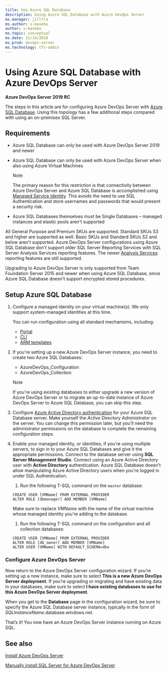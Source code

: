 ```yaml
---
title: Use Azure SQL Database
description: Using Azure SQL Database with Azure DevOps Server
ms.manager: jillfra
ms.author: v-masebo
author: v-masebo
ms.topic: conceptual
ms.date: 11/14/2018
ms.prod: devops-server
ms.technology: tfs-admin
---
```


# Using Azure SQL Database with Azure DevOps Server

**Azure DevOps Server 2019 RC**

The steps in this article are for configuring Azure DevOps Server with [Azure SQL Database](https://docs.microsoft.com/azure/sql-database/). Using this topology has a few additional steps compared with using an on-premises SQL Server.

## Requirements

- Azure SQL Database can only be used with Azure DevOps Server 2019 and newer

- Azure SQL Database can only be used with Azure DevOps Server when also using Azure Virtual Machines

    > [!NOTE]
    > The primary reason for this restriction is that connectivity between Azure DevOps Server and Azure SQL Database is accomplished using [Managed Service Identity](/azure/active-directory/managed-identities-azure-resources/overview). This avoids the need to use SQL Authentication and store usernames and passwords that would present a security risk.

- Azure SQL Databases themselves must be Single Databases – managed instances and elastic pools aren't supported

All General Purpose and Premium SKUs are supported. Standard SKUs S3 and higher are supported as well. Basic SKUs and Standard SKUs S2 and below aren't supported.
Azure DevOps Server configurations using Azure SQL Database don't support older SQL Server Reporting Services with SQL Server Analysis Services reporting features. The newer [Analysis Services](/sql/analysis-services/analysis-services?view=sql-server-2017) reporting features are still supported.  

Upgrading to Azure DevOps Server is only supported from Team Foundation Server 2015 and newer when using Azure SQL Database, since Azure SQL Database doesn't support encrypted stored procedures.

## Setup Azure SQL Database

1. Configure a managed identity on your virtual machine(s).  We only support system-managed identities at this time.

    You can run configuration using all standard mechanisms, including:

    - [Portal](/azure/active-directory/managed-identities-azure-resources/qs-configure-portal-windows-vm)
    - [CLI](/azure/active-directory/managed-identities-azure-resources/qs-configure-cli-windows-vm)
    - [ARM templates](/azure/active-directory/managed-identities-azure-resources/qs-configure-template-windows-vm)

1. If you're setting up a new Azure DevOps Server instance, you need to create two Azure SQL Databases:

    - AzureDevOps_Configuration
    - AzureDevOps_Collection

    > [!NOTE]
    > If you're using existing databases to either upgrade a new version of Azure DevOps Server or to migrate an up-to-date instance of Azure DevOps Server to Azure SQL Database, you can skip this step.

1. Configure [Azure Active Directory authentication](/azure/sql-database/sql-database-aad-authentication) for your Azure SQL Database server. Make yourself the *Active Directory Administrator* on the server. You can change this permission later, but you’ll need the administrator permissions on the database to complete the remaining configuration steps.  

1. Enable your managed identity, or identities, if you're using multiple servers, to sign in to your Azure SQL Databases and give it the appropriate permissions. Connect to the database server using **SQL Server Management Studio**. Connect using an Azure Active Directory user with **Active Directory** authentication. Azure SQL Database doesn't allow manipulating Azure Active Directory users when you're logged in under SQL Authentication.

    1. Run the following T-SQL command on the `master` database:

    ```tsql
    CREATE USER [VMName] FROM EXTERNAL PROVIDER
    ALTER ROLE [dbmanager] ADD MEMBER [VMName]
    ```

    Make sure to replace *VMName* with the name of the virtual machine whose managed identity you're adding to the database.  

    1. Run the following T-SQL command on the configuration and all collection databases:

    ```tsql
    CREATE USER [VMName] FROM EXTERNAL PROVIDER
    ALTER ROLE [db_owner] ADD MEMBER [VMName]
    ALTER USER [VMName] WITH DEFAULT_SCHEMA=dbo
    ```

### Configure Azure DevOps Server

Now return to the Azure DevOps Server configuration wizard. If you’re setting up a new instance, make sure to select **This is a new Azure DevOps Server deployment**. If you’re upgrading or migrating and have existing data in your databases, make sure to select **I have existing databases to use for this Azure DevOps Server deployment**.

When you get to the **Database** page in the configuration wizard, be sure to specify the Azure SQL Database server instance, typically in the form of *SQLInstanceName*.database.windows.net.

That’s it! You now have an Azure DevOps Server instance running on Azure SQL.

## See also

[Install Azure DevOps Server](/tfs/server/install/install-2013/install-tfs)

[Manually install SQL Server for Azure DevOps Server](/tfs/server/install/sql-server/install-sql-server)
